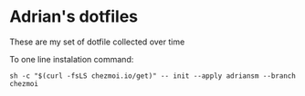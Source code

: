 # Adrian's dotfiles

These are my set of dotfile collected over time

To one line instalation command:
```
sh -c "$(curl -fsLS chezmoi.io/get)" -- init --apply adriansm --branch chezmoi
```
